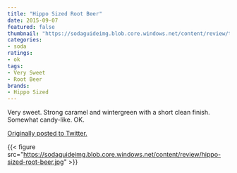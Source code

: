 ```yaml
---
title: "Hippo Sized Root Beer"
date: 2015-09-07
featured: false
thumbnail: "https://sodaguideimg.blob.core.windows.net/content/review/thumbs/hippo-sized-root-beer.jpg"
categories:
- soda
ratings:
- ok
tags:
- Very Sweet
- Root Beer
brands:
- Hippo Sized
---
```


Very sweet. Strong caramel and wintergreen with a short clean finish. Somewhat candy-like. OK.

[Originally posted to Twitter.](https://twitter.com/Cavorter/status/640939905300828161)

{{< figure src="https://sodaguideimg.blob.core.windows.net/content/review/hippo-sized-root-beer.jpg" >}}
